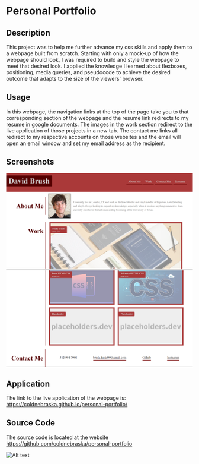 # Personal Portfolio

## Description
This project was to help me further advance my css skills and apply them to a webpage built from scratch. Starting with only a mock-up of how the webpage should look, I was required to build and style the webpage to meet that desired look. I applied the knowledge I learned about flexboxes, positioning, media queries, and pseudocode to achieve the desired outcome that adapts to the size of the viewers' browser.

## Usage
In this webpage, the navigation links at the top of the page take you to that corresponding section of the webpage and the resume link redirects to my resume in google documents. The images in the work section redirect to the live application of those projects in a new tab. The contact me links all redirect to my respective accounts on those websites and the email will open an email window and set my email address as the recipient.

## Screenshots
![Alt text](./assets/images/image.png)
![Alt text](./assets/images/image-1.png)

## Application
The link to the live application of the webpage is: https://coldnebraska.github.io/personal-portfolio/ 

## Source Code
The source code is located at the website https://github.com/coldnebraska/personal-portfolio 

![Alt text](image.png)